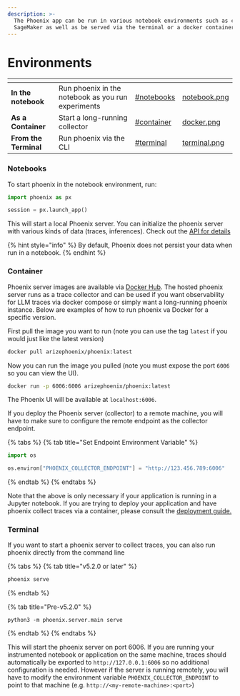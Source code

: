 ```yaml
---
description: >-
  The Phoenix app can be run in various notebook environments such as colab and
  SageMaker as well as be served via the terminal or a docker container
---
```


# Environments

<table data-view="cards"><thead><tr><th></th><th></th><th data-hidden data-card-target data-type="content-ref"></th><th data-hidden data-card-cover data-type="files"></th></tr></thead><tbody><tr><td><strong>In the notebook</strong></td><td>Run phoenix in the notebook as you run experiments</td><td><a href="environments.md#notebooks">#notebooks</a></td><td><a href=".gitbook/assets/notebook.png">notebook.png</a></td></tr><tr><td><strong>As a Container</strong></td><td>Start a long-running collector</td><td><a href="environments.md#container">#container</a></td><td><a href=".gitbook/assets/docker.png">docker.png</a></td></tr><tr><td><strong>From the Terminal</strong></td><td>Run phoenix via the CLI</td><td><a href="environments.md#terminal">#terminal</a></td><td><a href=".gitbook/assets/terminal.png">terminal.png</a></td></tr></tbody></table>

### Notebooks

To start phoenix in the notebook environment, run:

```python
import phoenix as px

session = px.launch_app()
```

This will start a local Phoenix server. You can initialize the phoenix server with various kinds of data (traces, inferences). Check out the [API for details](how-to/manage-the-app.md)

{% hint style="info" %}
By default, Phoenix does not persist your data when run in a notebook.
{% endhint %}

### Container

Phoenix server images are available via [Docker Hub](https://hub.docker.com/r/arizephoenix/phoenix). The hosted phoenix server runs as a trace collector and can be used if you want observability for LLM traces via docker compose or simply want a long-running phoenix instance. Below are examples of how to run phoenix va Docker for a specific version.

First pull the image you want to run (note you can use the tag `latest` if you would just like the latest version)

```bash
docker pull arizephoenix/phoenix:latest
```

Now you can run the image you pulled (note you must expose the port `6006` so you can view the UI).

```bash
docker run -p 6006:6006 arizephoenix/phoenix:latest
```

The Phoenix UI will be available at `localhost:6006`.

If you deploy the Phoenix server (collector) to a remote machine, you will have to make sure to configure the remote endpoint as the collector endpoint.

{% tabs %}
{% tab title="Set Endpoint Environment Variable" %}
```python
import os

os.environ["PHOENIX_COLLECTOR_ENDPOINT"] = "http://123.456.789:6006"
```
{% endtab %}
{% endtabs %}

Note that the above is only necessary if your application is running in a Jupyter notebook. If you are trying to deploy your application and have phoenix collect traces via a container, please consult the [deployment guide.](deployment/deploying-phoenix.md)

### Terminal

If you want to start a phoenix server to collect traces, you can also run phoenix directly from the command line

{% tabs %}
{% tab title="v5.2.0 or later" %}
```bash
phoenix serve
```
{% endtab %}

{% tab title="Pre-v5.2.0" %}
```
python3 -m phoenix.server.main serve
```
{% endtab %}
{% endtabs %}

This will start the phoenix server on port 6006. If you are running your instrumented notebook or application on the same machine, traces should automatically be exported to `http://127.0.0.1:6006` so no additional configuration is needed. However if the server is running remotely, you will have to modify the environment variable `PHOENIX_COLLECTOR_ENDPOINT` to point to that machine (e.g. `http://<my-remote-machine>:<port>`)
